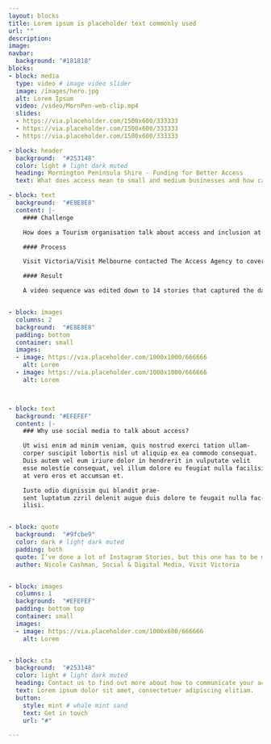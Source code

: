 ```yaml
---
layout: blocks
title: Lorem ipsum is placeholder text commonly used
url: ""
description:
image:
navbar:
  background: "#181818"
blocks:
- block: media
  type: video # image video slider
  image: /images/hero.jpg
  alt: Lorem Ipsum
  video: /video/MornPen-web-clip.mp4
  slides:
  - https://via.placeholder.com/1500x600/333333
  - https://via.placeholder.com/1500x600/333333
  - https://via.placeholder.com/1500x600/333333

- block: header
  background:  "#253148"
  color: light # light dark muted
  heading: Mornington Peninsula Shire - Funding for Better Access   
  text: What does access mean to small and medium businesses and how can you encourage more of it?

- block: text
  background:  "#E8E8E8"
  content: |-
    #### Challenge

    How does a Tourism organisation talk about access and inclusion at an event in a way that is authentic, energised and broad reaching? They commission someone with a disability to cover it.

    #### Process

    Visit Victoria/Visit Melbourne contacted The Access Agency to cover AbilityFest for their social media. AbilityFest - organised by the Dylan Alcott Foundation and untitled group – is Australia’s first and only completely accessible outdoor festival music festival. Ryan spoke with Dylan, volunteers and attendees at the festival conveying the excitement, scale and philosophy of the Event.

    #### Result

    A video sequence was edited down to 14 stories that captured the day – from anticipation, to the practical accessibility through to the late night climax and fireworks. The piece also showcased other live music options throughout Melbourne – providing options all year round for those with access needs.


- block: images
  columns: 2
  background:  "#E8E8E8"
  padding: bottom
  container: small
  images:
  - image: https://via.placeholder.com/1000x1000/666666
    alt: Lorem
  - image: https://via.placeholder.com/1000x1000/666666
    alt: Lorem



- block: text
  background: "#EFEFEF"
  content: |-
    ### Why use social media to talk about access?

    Ut wisi enim ad minim veniam, quis nostrud exerci tation ullam-
    corper suscipit lobortis nisl ut aliquip ex ea commodo consequat.
    Duis autem vel eum iriure dolor in hendrerit in vulputate velit
    esse molestie consequat, vel illum dolore eu feugiat nulla facilisis
    at vero eros et accumsan et.

    Iusto odio dignissim qui blandit prae-
    sent luptatum zzril delenit augue duis dolore te feugait nulla fac-
    ilisi.


- block: quote
  background:  "#9fcbe9"
  color: dark # light dark muted
  padding: both
  quote: I’ve done a lot of Instagram Stories, but this one has to be my favourite ...and if you’re interested in accessible tourism content creation, Ryan Smith is your guy
  author: Nicole Cashman, Social & Digital Media, Visit Victoria


- block: images
  columns: 1
  background:  "#EFEFEF"
  padding: bottom top
  container: small
  images:
  - image: https://via.placeholder.com/1000x600/666666
    alt: Lorem


- block: cta
  background:  "#253148"
  color: light # light dark muted
  heading: Contact us to find out more about how to communicate your access
  text: Lorem ipsum dolor sit amet, consectetuer adipiscing elitiam.
  button:
    style: mint # whale mint sand
    text: Get in touch
    url: "#"

---
```

